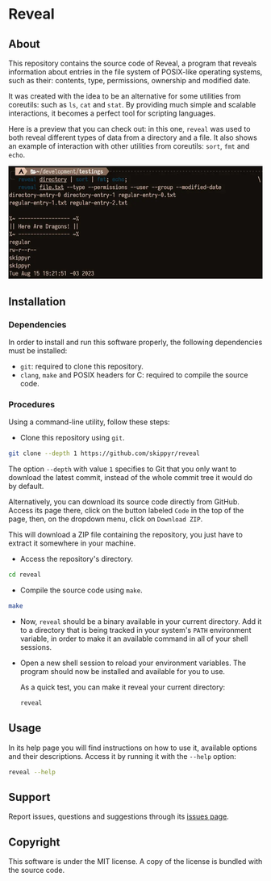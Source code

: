 # Reveal
## About
This repository contains the source code of Reveal, a program that reveals
information about entries in the file system of POSIX-like operating systems,
such as their: contents, type, permissions, ownership and modified date.

It was created with the idea to be an alternative for some utilities from
coreutils: such as `ls`, `cat` and `stat`. By providing much simple and
scalable interactions, it becomes a perfect tool for scripting languages.

Here is a preview that you can check out: in this one, `reveal` was used
to both reveal different types of data from a directory and a file. It also
shows an example of interaction with other utilities from coreutils: `sort`,
`fmt` and `echo`.

![](preview.webp)

## Installation
### Dependencies
In order to install and run this software properly, the following dependencies
must be installed:

- `git`: required to clone this repository.
- `clang`, `make` and POSIX headers for C: required to compile the source code.

### Procedures
Using a command-line utility, follow these steps:

- Clone this repository using `git`.

```bash
git clone --depth 1 https://github.com/skippyr/reveal
```

The option `--depth` with value `1` specifies to Git that you only want to
download the latest commit, instead of the whole commit tree it would do
by default.

Alternatively, you can download its source code directly from GitHub. Access
its page there, click on the button labeled `Code` in the top of the page,
then, on the dropdown menu, click on `Download ZIP`.

This will download a ZIP file containing the repository, you just have to
extract it somewhere in your machine.

- Access the repository's directory.

```bash
cd reveal
```

- Compile the source code using `make`.

```bash
make
```

- Now, `reveal` should be a binary available in your current directory. Add it
  to a directory that is being tracked in your system's `PATH` environment
  variable, in order to make it an available command in all of your shell
  sessions.

- Open a new shell session to reload your environment variables. The program
  should now be installed and available for you to use.

  As a quick test, you can make it reveal your current directory:

  ```bash
  reveal
  ```

## Usage
In its help page you will find instructions on how to use it, available options
and their descriptions. Access it by running it with the `--help` option:

```bash
reveal --help
```

## Support
Report issues, questions and suggestions through its [issues page](https://github.com/skippyr/reveal/issues).

## Copyright
This software is under the MIT license. A copy of the license is bundled with
the source code.
